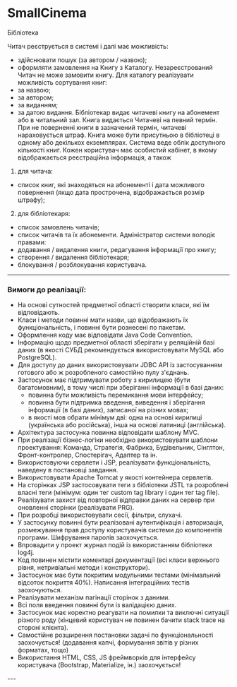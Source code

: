 # SmallCinema
Бібліотека

Читач реєструється в системі і далі має можливість:
- здійснювати пошук (за автором / назвою);
- оформляти замовлення на Книгу з Каталогу.
Незареєстрований Читач не може замовити книгу.
Для каталогу реалізувати можливість сортування книг:
- за назвою;
- за автором;
- за виданням;
- за датою видання.
Бібліотекар видає читачеві книгу на абонемент або в читальний зал. Книга видається Читачеві на певний термін. При не поверненні книги в зазначений термін, читачеві нараховується штраф.
Книга може бути присутньою в бібліотеці в одному або декількох екземплярах. Система веде облік доступного кількості книг.
Кожен користувач має особистий кабінет, в якому відображається реєстраційна інформація, а також
1) для читача:
- список книг, які знаходяться на абонементі і дата можливого повернення (якщо дата прострочена, відображається розмір штрафу);
2) для бібліотекаря:
- список замовлень читачів;
- список читачів та їх абонементи.
Адміністратор системи володіє правами:
- додавання / видалення книги, редагування інформації про книгу;
- створення / видалення бібліотекаря;
- блокування / розблокування користувача.
---
### Вимоги до реалізації:
<ul>
<li> На основі сутностей предметної області створити класи, які їм відповідають.</li>
<li> Класи і методи повинні мати назви, що відображають їх функціональність, і повинні бути
рознесені по пакетам.</li>
<li> Оформлення коду має відповідати Java Code Convention.</li>
<li> Інформацію щодо предметної області зберігати у реляційній базі даних (в якості СУБД
рекомендується використовувати MySQL або PostgreSQL).</li>
<li> Для доступу до даних використовувати JDBC API із застосуванням готового або ж
розробленого самостійно пулу з'єднань.</li>
<li> Застосунок має підтримувати роботу з кирилицею (бути багатомовним), в тому числі при
зберіганні інформації в базі даних:
  <ul> <li>повинна бути можливість перемикання мови інтерфейсу;</li>
       <li>повинна бути підтримка введення, виведення і зберігання інформації (в базі даних),
        записаної на різних мовах;</li>
        <li>в якості мов обрати мінімум дві: одна на основі кирилиці (українська або російська),
        інша на основі латиниці (англійська).</li>
  </ul>
<li> Архітектура застосунка повинна відповідати шаблону MVC.</li>
<li>При реалізації бізнес-логіки необхідно використовувати шаблони проектування: Команда,
Стратегія, Фабрика, Будівельник, Сінглтон, Фронт-контролер, Спостерігач, Адаптер та ін.</li>
<li>Використовуючи сервлети і JSP, реалізувати функціональність, наведену в постановці
завдання.</li>
<li>Використовувати Apache Tomcat у якості контейнера сервлетів.</li>
<li>На сторінках JSP застосовувати теги з бібліотеки JSTL та розроблені власні теги (мінімум: один
тег custom tag library і один тег tag file).</li>
<li>Реалізувати захист від повторної відправки даних на сервер при оновленні сторінки
(реалізувати PRG).</li>
<li>При розробці використовувати сесії, фільтри, слухачі.</li>

<li> У застосунку повинні бути реалізовані аутентифікація і авторизація, розмежування прав
доступу користувачів системи до компонентів програми. Шифрування паролів заохочується.</li>
<li> Впровадити у проект журнал подій із використанням бібліотеки log4j.</li>
<li> Код повинен містити коментарі документації (всі класи верхнього рівня, нетривіальні методи
і конструктори).</li>
<li> Застосунок має бути покритим модульними тестами (мінімальний відсоток покриття 40%).
Написання інтеграційних тестів заохочуються.</li>
<li>Реалізувати механізм пагінації сторінок з даними.</li>
<li>Всі поля введення повинні бути із валідацією даних.</li>
<li> Застосунок має коректно реагувати на помилки та виключні ситуації різного роду (кінцевий
користувач не повинен бачити stack trace на стороні клієнта).</li>
<li> Самостійне розширення постановки задачі по функціональності заохочується! (додавання
капчі, формування звітів у різних форматах, тощо)</li>
<li> Використання HTML, CSS, JS фреймворків для інтерфейсу користувача (Bootstrap, Materialize,
ін.) заохочується!</li>
</ul>
---
